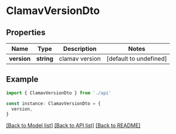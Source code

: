 # ClamavVersionDto

## Properties

| Name        | Type       | Description    | Notes                  |
| ----------- | ---------- | -------------- | ---------------------- |
| **version** | **string** | clamav version | [default to undefined] |

## Example

```typescript
import { ClamavVersionDto } from './api'

const instance: ClamavVersionDto = {
  version,
}
```

[[Back to Model list]](../README.md#documentation-for-models) [[Back to API list]](../README.md#documentation-for-api-endpoints) [[Back to README]](../README.md)
